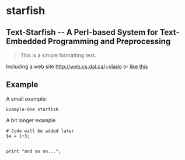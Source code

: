 # starfish
## Text-Starfish -- A Perl-based System for Text-Embedded Programming and Preprocessing

> This is a simple formatting test.

Including a web site http://web.cs.dal.ca/~vlado or [like
this](http://dnlp.ca)

## Example
A small example:
```example1
Example-One starfish
```
A bit longer example

```starfish
# Code will be added later
$a = 1+3;


print "and so on...";
```
